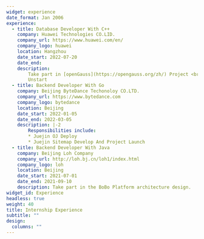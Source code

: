 ```yaml
---
widget: experience
date_format: Jan 2006
experience:
  - title: Database Developer With C++
    company: Huawei Technologies CO.LID.
    company_url: https://www.huawei.com/en/
    company_logo: huawei
    location: Hangzhou
    date_start: 2022-07-20
    date_end: 
    description: 
        Take part in [openGauss](https://opengauss.org/zh/) Project <br>
        Unstart 
  - title: Backend Developer With Go
    company: Beijing ByteDance Techonoloy CO.LTD.
    company_url: https://www.bytedance.com
    company_logo: bytedance
    location: Beijing
    date_start: 2022-01-05
    date_end: 2022-03-05
    description: |-2
        Responsibilities include:
        * Juejin OJ Deploy
        * Juejin Sitemap Develop And Project Launch
  - title: Backend Developer With Java
    company: Beijing Loh Company
    company_url: http://loh.bj.cn/loh1/index.html
    company_logo: loh
    location: Beijing
    date_start: 2021-07-01
    date_end: 2021-09-10
    description: Take part in the BoBo Platform architecture design.
widget_id: Experience
headless: true
weight: 40
title: Internship Experience
subtitle: ""
design:
  columns: ""
---
```

